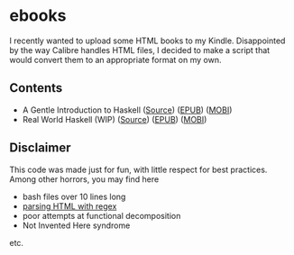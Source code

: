 # ebooks

I recently wanted to upload some HTML books to my Kindle. Disappointed by the way Calibre handles HTML files, I decided to make a script that would convert them to an appropriate format on my own.

## Contents

* A Gentle Introduction to Haskell ([Source](https://www.haskell.org/tutorial/)) ([EPUB](https://drive.google.com/file/d/0B_sU33gr527ZWnlxV3BaaWZmd0U/view?usp=sharing)) ([MOBI](https://drive.google.com/file/d/0B_sU33gr527ZdlkwTE02MklPTWM/view?usp=sharing))
* Real World Haskell (WIP) ([Source](http://book.realworldhaskell.org/)) ([EPUB](https://drive.google.com/file/d/0B_sU33gr527ZOUxTRTlmY0J2c28/view?usp=sharing)) ([MOBI](https://drive.google.com/file/d/0B_sU33gr527ZN3RCN0FGeUxpbkE/view?usp=sharing))

## Disclaimer

This code was made just for fun, with little respect for best practices. Among other horrors, you may find here

* bash files over 10 lines long
* [parsing HTML with regex](http://stackoverflow.com/a/1732454)
* poor attempts at functional decomposition
* Not Invented Here syndrome

etc.
